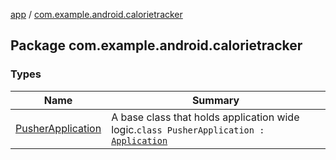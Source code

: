 [app](../index.md) / [com.example.android.calorietracker](./index.md)

## Package com.example.android.calorietracker

### Types

| Name | Summary |
|---|---|
| [PusherApplication](-pusher-application/index.md) | A base class that holds application wide logic.`class PusherApplication : `[`Application`](https://developer.android.com/reference/android/app/Application.html) |

